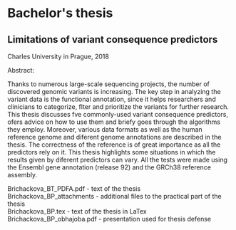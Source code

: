 # Bachelor's thesis
## Limitations of variant consequence predictors
Charles University in Prague, 2018

Abstract:

Thanks to numerous large-scale sequencing projects, the number of discovered genomic
variants is increasing. The key step in analyzing the variant data is the functional
annotation, since it helps researchers and clinicians to categorize, flter and prioritize
the variants for further research. This thesis discusses fve commonly-used variant
consequence predictors, ofers advice on how to use them and briefy goes through
the algorithms they employ. Moreover, various data formats as well as the human
reference genome and diferent genome annotations are described in the thesis. The
correctness of the reference is of great importance as all the predictors rely on it. This
thesis highlights some situations in which the results given by diferent predictors can
vary. All the tests were made using the Ensembl gene annotation (release 92) and the
GRCh38 reference assembly.


Brichackova_BT_PDFA.pdf - text of the thesis  
Brichackova_BP_attachments - additional files to the practical part of the thesis  
Brichackova_BP.tex - text of the thesis in LaTex  
Brichackova_BP_obhajoba.pdf - presentation used for thesis defense  
